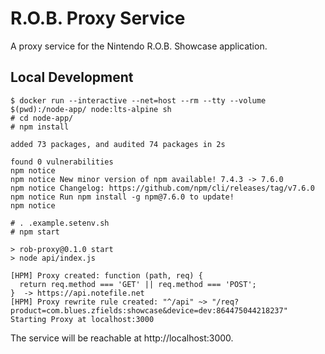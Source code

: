 R.O.B. Proxy Service
====================

A proxy service for the Nintendo R.O.B. Showcase application.

Local Development
-----------------

```none
$ docker run --interactive --net=host --rm --tty --volume $(pwd):/node-app/ node:lts-alpine sh
# cd node-app/
# npm install

added 73 packages, and audited 74 packages in 2s

found 0 vulnerabilities
npm notice
npm notice New minor version of npm available! 7.4.3 -> 7.6.0
npm notice Changelog: https://github.com/npm/cli/releases/tag/v7.6.0
npm notice Run npm install -g npm@7.6.0 to update!
npm notice

# . .example.setenv.sh
# npm start

> rob-proxy@0.1.0 start
> node api/index.js

[HPM] Proxy created: function (path, req) {
  return req.method === 'GET' || req.method === 'POST';
}  -> https://api.notefile.net
[HPM] Proxy rewrite rule created: "^/api" ~> "/req?product=com.blues.zfields:showcase&device=dev:864475044218237"
Starting Proxy at localhost:3000
```

The service will be reachable at http://localhost:3000.
